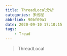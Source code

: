 ```yaml
---
title: ThreadLocal分析
categories: 多线程
abbrlink: 90bf09a1
date: 2020-09-10 17:10:15
tags:
    - Tread
---
```


> ThreadLocal 

<!-- more -->

